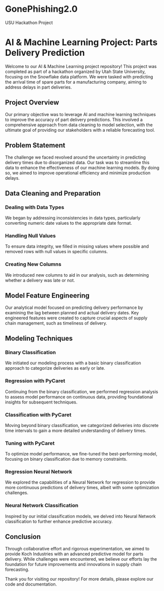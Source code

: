 # GonePhishing2.0
 USU Hackathon Project
# AI & Machine Learning Project: Parts Delivery Prediction

Welcome to our AI & Machine Learning project repository! This project was completed as part of a hackathon organized by Utah State University, focusing on the Snowflake data platform. We were tasked with predicting the arrival time of spare parts for a manufacturing company, aiming to address delays in part deliveries.

## Project Overview

Our primary objective was to leverage AI and machine learning techniques to improve the accuracy of part delivery predictions. This involved a comprehensive approach from data cleaning to model selection, with the ultimate goal of providing our stakeholders with a reliable forecasting tool.

## Problem Statement

The challenge we faced revolved around the uncertainty in predicting delivery times due to disorganized data. Our task was to streamline this data to enhance the effectiveness of our machine learning models. By doing so, we aimed to improve operational efficiency and minimize production delays.

## Data Cleaning and Preparation

### Dealing with Data Types
We began by addressing inconsistencies in data types, particularly converting numeric date values to the appropriate date format.

### Handling Null Values
To ensure data integrity, we filled in missing values where possible and removed rows with null values in specific columns.

### Creating New Columns
We introduced new columns to aid in our analysis, such as determining whether a delivery was late or not.

## Model Feature Engineering

Our analytical model focused on predicting delivery performance by examining the lag between planned and actual delivery dates. Key engineered features were created to capture crucial aspects of supply chain management, such as timeliness of delivery.

## Modeling Techniques

### Binary Classification
We initiated our modeling process with a basic binary classification approach to categorize deliveries as early or late.

### Regression with PyCaret
Continuing from the binary classification, we performed regression analysis to assess model performance on continuous data, providing foundational insights for subsequent techniques.

### Classification with PyCaret
Moving beyond binary classification, we categorized deliveries into discrete time intervals to gain a more detailed understanding of delivery times.

### Tuning with PyCaret
To optimize model performance, we fine-tuned the best-performing model, focusing on binary classification due to memory constraints.

### Regression Neural Network
We explored the capabilities of a Neural Network for regression to provide more continuous predictions of delivery times, albeit with some optimization challenges.

### Neural Network Classification
Inspired by our initial classification models, we delved into Neural Network classification to further enhance predictive accuracy.

## Conclusion

Through collaborative effort and rigorous experimentation, we aimed to provide Koch Industries with an advanced predictive model for parts delivery. While challenges were encountered, we believe our efforts lay the foundation for future improvements and innovations in supply chain forecasting.

Thank you for visiting our repository! For more details, please explore our code and documentation.
